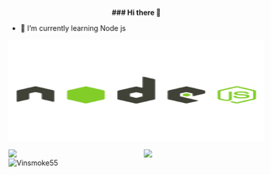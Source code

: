 <p align="center"><b>### Hi there 👋</b></p>



- 🌱 I’m currently learning Node js<br>

<!-- - 👯 I’m looking to collaborate on ...
- 🤔 I’m looking for help with ...
- 💬 Ask me about ...
- 📫 How to reach me: ...
- 😄 Pronouns: ...
- ⚡ Fun fact: ...
 -->

<!-- to add profile views -->
<!-- <p align="left"> <img src="https://komarev.com/ghpvc/?username=prajwolsubedi&label=Profile%20views&color=0e75b6&style=flat" alt="prajwolsubedi" /> </p> -->

<p><img  src="https://raw.githubusercontent.com/devicons/devicon/master/icons/nodejs/nodejs-original-wordmark.svg" alt="nodejs" width="100%" height="200"/></p>
<img align="left" width="47%" bg_color="red" src="https://github-readme-stats.vercel.app/api?username=vinsmoke55&show_icons=true&theme=vision-friendly-dark">
<img align="right" width="47%" src="https://github-readme-stats.vercel.app/api/top-langs/?username=Vinsmoke55&layout=compact&theme=vision-friendly-dark")(https://github.com/vinsmoke55/github-readme-stats">

<p><img align="center" width="100%" height="200px" src="https://github-readme-streak-stats.herokuapp.com/?user=Vinsmoke55&layout=compact&theme=vision-friendly-dark" alt="Vinsmoke55" /></p>
